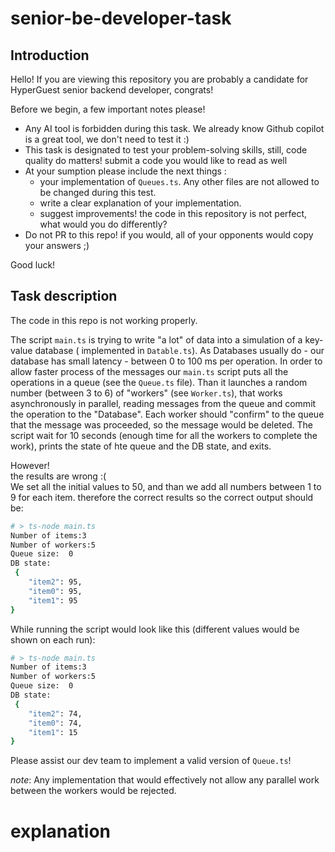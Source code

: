 # senior-be-developer-task

## Introduction 
Hello! If you are viewing this repository you are probably a candidate for HyperGuest senior backend developer, congrats!

Before we begin, a few important notes please!
* Any AI tool is forbidden during this task. We already know Github copilot is a great tool, we don't need to test it :) 
* This task is designated to test your problem-solving skills, still, code quality do matters! submit a code you would like to read as well
* At your sumption please include the next things :
    -  your implementation of `Queues.ts`. Any other files are not allowed to be changed during this test.
    -  write a clear explanation of your implementation.
    -  suggest improvements! the code in this repository is not perfect, what would you do differently?
* Do not PR to this repo! if you would, all of your opponents would copy your answers ;)

Good luck!

## Task description

The code in this repo is not working properly. 

The script `main.ts` is trying to write "a lot" of data into a simulation of a key-value database ( implemented in `Datable.ts`). As Databases usually do - our database has small latency - between 0 to 100 ms per operation. 
In order to allow faster process of the messages our `main.ts` script puts all the operations in a queue (see the `Queue.ts` file). Than it launches a random number (between 3 to 6) of "workers" (see `Worker.ts`), that works asynchronously in parallel, reading messages from the queue and commit the operation to the "Database". Each worker should "confirm" to the queue that the message was proceeded, so the message would be deleted.
The script wait for 10 seconds (enough time for all the workers to complete the work), prints the state of hte queue and the DB state, and exits. 

However! <br />
the results are wrong :( <br /> 
We set all the initial values to 50, and than we add all numbers between 1 to 9 for each item. therefore the correct results so the correct output should be:
```bash
# > ts-node main.ts
Number of items:3
Number of workers:5
Queue size:  0
DB state:
 {
    "item2": 95,
    "item0": 95,
    "item1": 95
}
```


While running the script would look like this (different values would be shown on each run):
```bash
# > ts-node main.ts
Number of items:3
Number of workers:5
Queue size:  0
DB state:
 {
    "item2": 74,
    "item0": 74,
    "item1": 15
}
```

Please assist our dev team to implement a valid version of `Queue.ts`! 

*note*: Any implementation that would effectively not allow any parallel work between the workers would be rejected.

# explanation